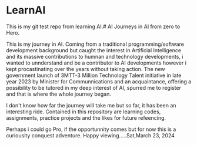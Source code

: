 # LearnAI
This is my  git  test repo from learning AI.# AI
Journeys in AI from zero to Hero.

This is my journey in AI. Coming from a traditional programming/software development background but caught the interest in Artificial Intelligence and its massive contributions to humnan and technology developments, i wanted to unnderstand and be a contributor to AI developments however i kept procastinating over the years without taking action. The new government launch of 3MTT-3 Million Technology Talent initiative in late year 2023 by Minister for Communnications and an acquaintance, offering a possibility to be tutored in my deep interest of AI, spurred me to register and that is where the whole journey began.  

I don't know how far the journey will take me but so far, it has been an interesting ride. Contained in this repository are learning codes, assignments, practice projects and the likes for future refeencing. 

Perhaps i could go Pro, if the opportunnity comes but for now this is a curiousity conquest adventure. Happy viewing.....Sat,March 23, 2024
